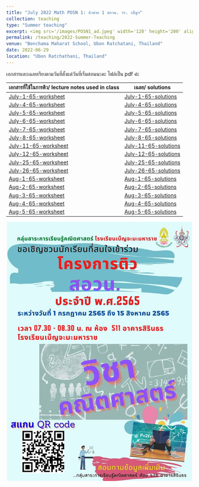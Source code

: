 ```yaml
---
title: "July 2022 Math POSN 1: ติวค่าย 1 สอวน. รร. เบ็ญฯ"
collection: teaching
type: "Summer teaching"
excerpt: <img src='/images/POSN1_ad.jpeg' width='120' height='200' align="right" hspace="20"> I'm very honored to be invited as a lecturer to help prepare high school students at Benchama Maharat School for the POSN 1 camp this year. (POSN 1 is the first regional round which leads towards the International Mathematical Olympiad.) Please visit this page to find the lecture notes and solutions I used in my teaching (Note-- Every lecture note is in Thai). โจทย์ปัญหาที่ใช้ในการสอนพร้อมทั้งเฉลยอยู่ในเพจนี้นะคะ สามารถคลิกเข้าไปโหลดได้เลยค่ะ ขอขอบคุณทางหมวดคณิตศาสตร์โรงเรียนเบ็ญจะมะมหาราชที่เชิญมาให้ความรู้กับน้องๆค่ะ
permalink: /teaching/2022-Summer-Teaching
venue: "Benchama Maharat School, Ubon Ratchatani, Thailand"
date: 2022-06-29
location: "Ubon Ratchathani, Thailand"
---
```


เอกสารและเฉลยเรียงตามวันที่ตั้งแต่วันที่เริ่มสอนนะคะ ไฟล์เป็น pdf ค่ะ 


<!-- TABLE_GENERATE_START -->

|เอกสารที่ใช้ในการติว/ lecture notes used in class | เฉลย/ solutions |
| ---------------------- | ---------------------- |
| [July-1-65-worksheet](http://ploynawapan.github.io/files/POSN_07_01_22.pdf)  | [July-1-65-solutions](http://ploynawapan.github.io/files/Sol_POSN_07_01_22.pdf) |
| [July-4-65-worksheet](http://ploynawapan.github.io/files/POSN_07_04_22.pdf)  | [July-4-65-solutions](http://ploynawapan.github.io/files/Sol_POSN_07_04_22.pdf) |
| [July-5-65-worksheet](http://ploynawapan.github.io/files/POSN_07_05_22.pdf)| [July-5-65-solutions](http://ploynawapan.github.io/files/Sol_POSN_07_05_22.pdf)|
| [July-6-65-worksheet](http://ploynawapan.github.io/files/POSN_07_06_22.pdf)| [July-6-65-solutions](http://ploynawapan.github.io/files/Sol_POSN_07_06_22.pdf) |
| [July-7-65-worksheet](http://ploynawapan.github.io/files/POSN_07_07_22.pdf)| [July-7-65-solutions](http://ploynawapan.github.io/files/Sol_POSN_07_07_22.pdf)|
| [July-8-65-worksheet](http://ploynawapan.github.io/files/POSN_07_08_22.pdf)|[July-8-65-solutions](http://ploynawapan.github.io/files/Sol_POSN_07_08_22.pdf) |
| [July-11-65-worksheet](http://ploynawapan.github.io/files/POSN_07_11_22.pdf)| [July-11-65-solutions](http://ploynawapan.github.io/files/Sol_POSN_07_11_22.pdf)|
| [July-12-65-worksheet](http://ploynawapan.github.io/files/POSN_07_12_22.pdf)| [July-12-65-solutions](http://ploynawapan.github.io/files/Sol_POSN_07_12_22.pdf) |
| [July-25-65-worksheet](http://ploynawapan.github.io/files/POSN_07_25_22.pdf)| [July-25-65-solutions](http://ploynawapan.github.io/files/Sol_POSN_07_25_22.pdf)|
| [July-26-65-worksheet](http://ploynawapan.github.io/files/POSN_07_26_22.pdf)| [July-26-65-solutions](http://ploynawapan.github.io/files/Sol_POSN_07_26_22.pdf)|
| [Aug-1-65-worksheet](http://ploynawapan.github.io/files/POSN_08_01_22.pdf)| [Aug-1-65-solutions](http://ploynawapan.github.io/files/Sol_POSN_08_01_22.pdf)|
| [Aug-2-65-worksheet](http://ploynawapan.github.io/files/POSN_08_02_22.pdf)| [Aug-2-65-solutions](http://ploynawapan.github.io/files/Sol_POSN_08_02_22.pdf)|
| [Aug-3-65-worksheet](http://ploynawapan.github.io/files/POSN_08_03_22.pdf)| [Aug-3-65-solutions](http://ploynawapan.github.io/files/Sol_POSN_08_03_22.pdf)|
| [Aug-4-65-worksheet](http://ploynawapan.github.io/files/POSN_08_04_22.pdf)| [Aug-4-65-solutions](http://ploynawapan.github.io/files/Sol_POSN_08_04_22.pdf)|
| [Aug-5-65-worksheet](http://ploynawapan.github.io/files/POSN_08_05_22.pdf)| [Aug-5-65-solutions](http://ploynawapan.github.io/files/Sol_POSN_08_05_22.pdf)|
<!-- TABLE_GENERATE_END -->

<p align="center">
  <img src="/images/POSN1_ad.jpeg" width='500' height='700'>
</p>


